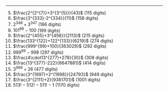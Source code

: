***
5. $\frac{2^{2^{7}}+3^{3^{5}}}{43}$  (115 digits)
6. $\frac{3^{333}-2^{334}}{11}$  (158 digits)
7. $2^{348}+3^{347}$  (166 digits) 
13. ${101}^{99}-100$  (199 digits)
14. $\frac{2^{455}+3^{456}}{2113}$  (215 digits)
15. $\frac{133^{122}+122^{133}}{6219}$  (274 digits)
16. $\frac{999^{99}+100}{363029}$  (292 digits)
17. ${999^{99}-998}$  (297 digits)
18. $\frac{4\cdot13^{277}+278}{30}$  (308 digits)
19. $\frac{13^{377}-222}{6647881}$  (414 digits)
21. $3^{999}+26$  (477 digits)
22. $\frac{3^{1997}+2^{1998}}{24793}$  (949 digits)
23. $\frac{3^{2111}+2}{9381701}$  (1001 digits)
24. $513!-512!-511!-1$ (1170 digits)

<html lang="en">
<head>
<meta http-equiv="content-type" content="text/html; charset=utf-8">
<script type="text/javascript" charset="utf-8" src="
https://cdn.mathjax.org/mathjax/latest/MathJax.js?config=TeX-AMS-MML_HTMLorMML,
https://vincenttam.github.io/javascripts/MathJaxLocal.js"></script>
</head>
